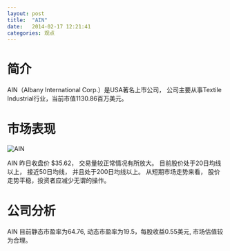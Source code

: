 ```yaml
---
layout: post
title:  "AIN"
date:   2014-02-17 12:21:41
categories: 观点
---
```


# 简介
AIN（Albany International Corp.）是USA著名上市公司，
公司主要从事Textile Industrial行业，当前市值1130.86百万美元。

# 市场表现

![AIN](http://finviz.com/chart.ashx?t=AIN&ty=c&ta=1&p=d&s=l)

AIN 昨日收盘价 $35.62，
交易量较正常情况有所放大。
目前股价处于20日均线以上，
接近50日均线，
并且处于200日均线以上。
从短期市场走势来看，
股价走势平稳，投资者应减少无谓的操作。

# 公司分析
AIN 目前静态市盈率为64.76, 动态市盈率为19.5，每股收益0.55美元,
市场估值较为合理。
